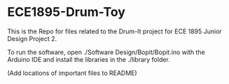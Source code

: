 # ECE1895-Drum-Toy
This is the Repo for files related to the Drum-It project for ECE 1895 Junior Design Project 2.

To run the software, open ./Software Design/Bopit/Bopit.ino with the Arduino IDE and install the libraries in the ./library folder.

(Add locations of important files to README)